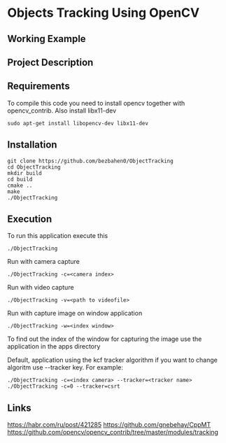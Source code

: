 # Objects Tracking Using OpenCV

## Working Example

## Project Description 

## Requirements
To compile this code you need to install opencv together with opencv_contrib.
Also install libx11-dev
```
sudo apt-get install libopencv-dev libx11-dev
```

## Installation
```
git clone https://github.com/bezbahen0/ObjectTracking
cd ObjectTracking
mkdir build 
cd build
cmake ..
make 
./ObjectTracking
```

## Execution
To run this application execute this
```
./ObjectTracking
```
Run with camera capture
```
./ObjectTracking -c=<camera index>
```
Run with video capture
```
./ObjectTracking -v=<path to videofile>
```
Run with capture image on window application
```
./ObjectTracking -w=<index window>
```
To find out the index of the window for capturing the image use the application in the apps directory

Default, application using the kcf tracker algorithm if you want to change algoritm use --tracker key. For example:
```
./ObjectTracking -c=<index camera> --tracker=<tracker name>
./ObjectTracking -c=0 --tracker=csrt
```
## Links
https://habr.com/ru/post/421285
https://github.com/gnebehay/CppMT
https://github.com/opencv/opencv_contrib/tree/master/modules/tracking

